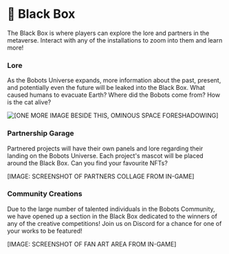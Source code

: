 # 🏁 Black Box

The Black Box is where players can explore the lore and partners in the metaverse. Interact with any of the installations to zoom into them and learn more!&#x20;

### Lore

As the Bobots Universe expands, more information about the past, present, and potentially even the future will be leaked into the Black Box. What caused humans to evacuate Earth? Where did the Bobots come from? How is the cat alive?&#x20;

![\[ONE MORE IMAGE BESIDE THIS, OMINOUS SPACE FORESHADOWING\]](../.gitbook/assets/Bobots\_FloatingCat\_Smallerer.jpg)

### Partnership Garage

Partnered projects will have their own panels and lore regarding their landing on the Bobots Universe. Each project's mascot will be placed around the Black Box. Can you find your favourite NFTs?&#x20;

\[IMAGE: SCREENSHOT OF PARTNERS COLLAGE FROM IN-GAME]

### Community Creations

Due to the large number of talented individuals in the Bobots Community, we have opened up a section in the Black Box dedicated to the winners of any of the creative competitions! Join us on Discord for a chance for one of your works to be featured!&#x20;

\[IMAGE: SCREENSHOT OF FAN ART AREA FROM IN-GAME]
